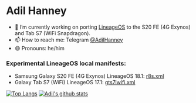 # Adil Hanney

- 🔭 I’m currently working on porting [LineageOS](https://lineageos.org/) to the S20 FE (4G Exynos) and Tab S7 (WiFi Snapdragon).
- 📫 How to reach me: Telegram [@AdilHanney](https://t.me/AdilHanney)
- 😄 Pronouns: he/him



 



### Experimental LineageOS local manifests:
 - Samsung Galaxy S20 FE (4G Exynos) LineageOS 18.1: [r8s.xml](https://gist.github.com/adil192/2ec7d934027c1c8c7314138e94e97675)
 - Galaxy Tab S7 (WiFi) LineageOS 17.1: [gts7lwifi.xml](https://gist.github.com/adil192/b503efb4bddfb111153ce8c6c6e66ad4)




[![Top Langs](https://github-readme-stats.vercel.app/api/top-langs/?username=adil192&show_icons=true&count_private=true&bg_color=100,1d79de,5030b8&title_color=fff&text_color=fff&icon_color=fff)](https://github.com/anuraghazra/github-readme-stats)
[![Adil's github stats](https://github-readme-stats.vercel.app/api?username=adil192&show_icons=true&count_private=true&bg_color=100,1d79de,5030b8&title_color=fff&text_color=fff&icon_color=fff)](https://github-readme-stats.vercel.app/api?username=adil192&show_icons=true&count_private=true&bg_color=130,1d79de,5030b8&title_color=fff&text_color=fff&icon_color=fff)


<!--
**adil192/adil192** is a ✨ _special_ ✨ repository because its `README.md` (this file) appears on your GitHub profile.

Here are some ideas to get you started:

- 🔭 I’m currently working on ...
- 🌱 I’m currently learning ...
- 👯 I’m looking to collaborate on ...
- 🤔 I’m looking for help with ...
- 💬 Ask me about ...
- 📫 How to reach me: ...
- 😄 Pronouns: ...
- ⚡ Fun fact: ...
-->

